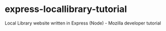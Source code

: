 # express-locallibrary-tutorial
Local Library website written in Express (Node) - Mozilla developer tutorial
